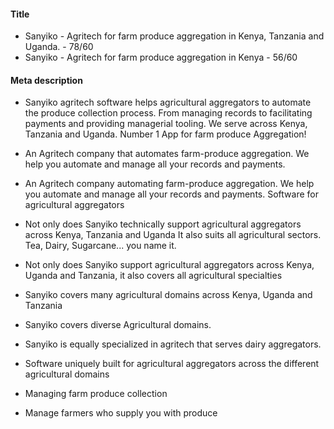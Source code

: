 #### Title
- Sanyiko - Agritech for farm produce aggregation in Kenya, Tanzania and Uganda.   - 78/60
- Sanyiko - Agritech for farm produce aggregation in Kenya                         - 56/60


#### Meta description
- Sanyiko agritech software helps agricultural aggregators to automate the produce collection process. From managing records to facilitating payments and providing managerial tooling. We serve across Kenya, Tanzania and Uganda. Number 1 App for farm produce Aggregation!

- An Agritech company that automates farm-produce aggregation. We help you automate and manage all your records and payments.

- An Agritech company automating farm-produce aggregation. We help you automate and manage all your records and payments. Software for agricultural aggregators

- Not only does Sanyiko technically support agricultural aggregators across Kenya, Tanzania and Uganda It also suits all agricultural sectors. Tea, Dairy, Sugarcane... you name it.
- Not only does Sanyiko support agricultural aggregators across Kenya, Uganda and Tanzania, it also covers all agricultural specialties
- Sanyiko covers many agricultural domains across Kenya, Uganda and Tanzania
- Sanyiko covers diverse Agricultural domains. 
- Sanyiko is equally specialized in agritech that serves dairy aggregators.
- Software uniquely built for agricultural aggregators across the different agricultural domains
- Managing farm produce collection
- Manage farmers who supply you with produce



